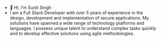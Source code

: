 - 👋 Hi, I’m Surjit Singh
- I am a Full Stack Developer with over 5 years of experience in the design, development and implementation of secure applications. My solutions have spanned a wide range of technology platforms and languages. I possess unique talent to understand complex tasks quickly and to develop effective solutions using agile methodologies.

<!---
surjit07/surjit07 is a ✨ special ✨ repository because its `README.md` (this file) appears on your GitHub profile.
You can click the Preview link to take a look at your changes.
--->
